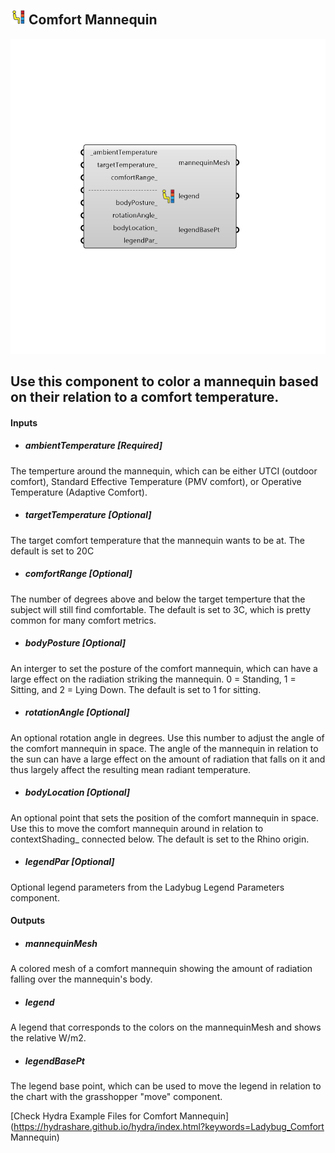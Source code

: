 ## ![](../../images/icons/Comfort_Mannequin.png) Comfort Mannequin

![](../../images/components/Comfort_Mannequin.png)

Use this component to color a mannequin based on their relation to a comfort temperature.
 -
 

#### Inputs
* ##### ambientTemperature [Required]
The temperture around the mannequin, which can be either UTCI (outdoor comfort), Standard Effective Temperature (PMV comfort), or Operative Temperature (Adaptive Comfort).
* ##### targetTemperature [Optional]
The target comfort temperature that the mannequin wants to be at.  The default is set to 20C
* ##### comfortRange [Optional]
The number of degrees above and below the target temperture that the subject will still find comfortable.  The default is set to 3C, which is pretty common for many comfort metrics.
* ##### bodyPosture [Optional]
An interger to set the posture of the comfort mannequin, which can have a large effect on the radiation striking the mannequin.  0 = Standing, 1 = Sitting, and 2 = Lying Down.  The default is set to 1 for sitting.
* ##### rotationAngle [Optional]
An optional rotation angle in degrees.  Use this number to adjust the angle of the comfort mannequin in space.  The angle of the mannequin in relation to the sun can have a large effect on the amount of radiation that falls on it and thus largely affect the resulting mean radiant temperature.
* ##### bodyLocation [Optional]
An optional point that sets the position of the comfort mannequin in space.  Use this to move the comfort mannequin around in relation to contextShading_ connected below. The default is set to the Rhino origin.
* ##### legendPar [Optional]
Optional legend parameters from the Ladybug Legend Parameters component.

#### Outputs
* ##### mannequinMesh
A colored mesh of a comfort mannequin showing the amount of radiation falling over the mannequin's body.
* ##### legend
A legend that corresponds to the colors on the mannequinMesh and shows the relative W/m2.
* ##### legendBasePt
The legend base point, which can be used to move the legend in relation to the chart with the grasshopper "move" component.


[Check Hydra Example Files for Comfort Mannequin](https://hydrashare.github.io/hydra/index.html?keywords=Ladybug_Comfort Mannequin)